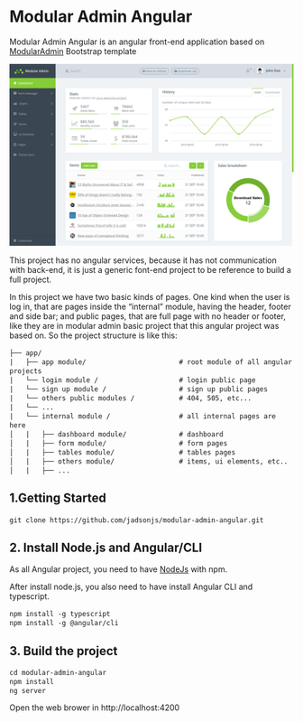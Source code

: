 # Modular Admin Angular

Modular Admin Angular is an angular front-end application based on [ModularAdmin](https://github.com/modularcode/modular-admin-html) Bootstrap template 


![Screenshot](https://github.com/jadsonjs/modular-admin-angular/blob/master/modular-admin-angular/src/assets/modular-admin/assets/demo.png)


This project has no angular services, because it has not communication with back-end, it is just a generic font-end project to be reference to build a full project.

In this project we have two basic kinds of pages. One kind when the user is log in, that are pages inside the “internal” module, having the header, footer and side bar; and public pages, that are full page with no header or footer, like they are in modular admin basic project that this angular project was based on.
	So the project structure is like this:
	
```
├── app/                           
|   ├── app module/                       # root module of all angular projects
|   └── login module /                    # login public page
|   └── sign up module /                  # sign up public pages
|   └── others public modules /           # 404, 505, etc...
|   └── ...
|   └── internal module /                 # all internal pages are here
│   |   ├── dashboard module/             # dashboard
│   |   ├── form module/                  # form pages
│   |   ├── tables module/                # tables pages
│   |   ├── others module/                # items, ui elements, etc..
│   |   ├── ...

```



## 1.Getting Started

```
git clone https://github.com/jadsonjs/modular-admin-angular.git
```

## 2. Install Node.js and Angular/CLI

As all Angular project, you need to have [NodeJs](https://nodejs.org/en/) with npm. 

After install node.js, you also need to have install Angular CLI and typescript.

```
npm install -g typescript
npm install -g @angular/cli
```

## 3. Build the project

```
cd modular-admin-angular
npm install 
ng server
```

Open the web brower in http://localhost:4200



